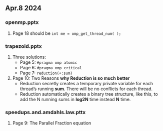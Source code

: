 ## Apr.8 2024

### openmp.pptx
1. Page 18 should be `int me = omp_get_thread_num( );`

### trapezoid.pptx
1. Three solutions:
   - Page 5: `#pragma omp atomic`
   - Page 6: `#pragma omp critical`
   - Page 7: `reduction(+:sum)`
2. Page 10: Two Reasons **why Reduction is so much better**
   -  Reduction secretly creates a temporary private variable for each thread’s running **sum**. There will be no conflicts for each thread.
   -  Reduction automatically creates a binary tree structure, like this, to add the N running sums in **log2N** time instead **N** time.

### speedups.and.amdahls.law.pttx
1. Page 9: The Parallel Fraction equation

